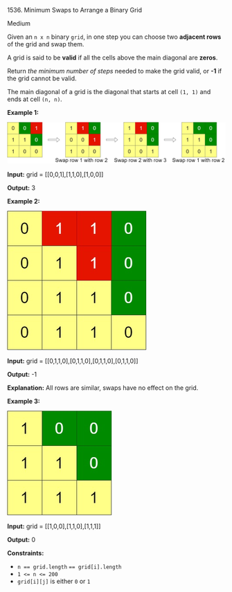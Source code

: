 1536\. Minimum Swaps to Arrange a Binary Grid

Medium

Given an `n x n` binary `grid`, in one step you can choose two **adjacent rows** of the grid and swap them.

A grid is said to be **valid** if all the cells above the main diagonal are **zeros**.

Return _the minimum number of steps_ needed to make the grid valid, or **\-1** if the grid cannot be valid.

The main diagonal of a grid is the diagonal that starts at cell `(1, 1)` and ends at cell `(n, n)`.

**Example 1:**

![](fw.jpg)

**Input:** grid = [[0,0,1],[1,1,0],[1,0,0]]

**Output:** 3

**Example 2:**

![](e2.jpg)

**Input:** grid = [[0,1,1,0],[0,1,1,0],[0,1,1,0],[0,1,1,0]]

**Output:** -1

**Explanation:** All rows are similar, swaps have no effect on the grid.

**Example 3:**

![](e3.jpg)

**Input:** grid = [[1,0,0],[1,1,0],[1,1,1]]

**Output:** 0

**Constraints:**

*   `n == grid.length` `== grid[i].length`
*   `1 <= n <= 200`
*   `grid[i][j]` is either `0` or `1`
